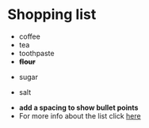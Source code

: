 # Shopping list
* coffee
* tea
* toothpaste
* **~~flour~~**
+ sugar
- salt
* **add a spacing to show bullet points**
* For more info about the list click [here](https://emojipedia.org/wavy-dash/)
